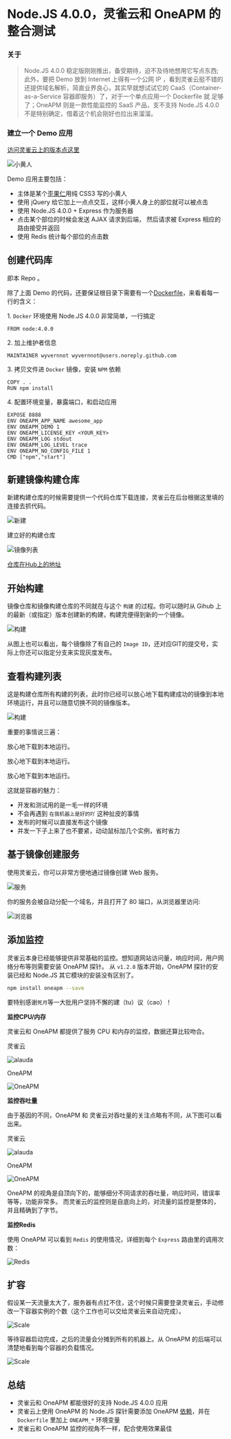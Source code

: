 # Node.JS 4.0.0，灵雀云和 OneAPM 的整合测试

### 关于

> Node.JS 4.0.0 稳定版刚刚推出，备受期待，迫不及待地想用它写点东西; 此外，要把 Demo 放到 Internet 上得有一个公网 IP ，看到灵雀云挺不错的
> 还提供域名解析，简直业界良心，其实早就想试试它的 CaaS（Container-as-a-Service 容器即服务）了，对于一个单点应用一个 Dockerfile 就
> 足够了；OneAPM 则是一款性能监控的 SaaS 产品，支不支持 Node.JS 4.0.0 不是特别确定，借着这个机会刚好也拉出来溜溜。

### 建立一个 Demo 应用

[访问灵雀云上的版本点这里](http://alauda-wangyan.myalauda.cn/)

![小黄人](public/cute.png)

Demo 应用主要包括：

- 主体是某个[歪果仁](http://codepen.io/rachel_web/pen/pjzowB)用纯 CSS3 写的小黄人
- 使用 jQuery 给它加上一点点交互，这样小黄人身上的部位就可以被点击
- 使用 Node.JS 4.0.0 + Express 作为服务器
- 点击某个部位的时候会发送 AJAX 请求到后端， 然后请求被 Express 相应的路由接受并返回
- 使用 Redis 统计每个部位的点击数

## 创建代码库

即本 Repo 。

除了上面 Demo 的代码，还要保证根目录下需要有一个[Dockerfile](https://github.com/wyvernnot/hello_alauda/blob/master/Dockerfile)，来看看每一行的含义：

1\. `Docker` 环境使用 Node.JS 4.0.0 非常简单，一行搞定

```
FROM node:4.0.0
```

2\. 加上维护者信息

```
MAINTAINER wyvernnot wyvernnot@users.noreply.github.com
```

3\. 拷贝文件进 `Docker` 镜像，安装 `NPM` 依赖

```
COPY . .
RUN npm install
```

4\. 配置环境变量，暴露端口，和启动应用

```
EXPOSE 8888
ENV ONEAPM_APP_NAME awesome_app
ENV ONEAPM_DEMO 1
ENV ONEAPM_LICENSE_KEY <YOUR_KEY>
ENV ONEAPM_LOG stdout
ENV ONEAPM_LOG_LEVEL trace
ENV ONEAPM_NO_CONFIG_FILE 1
CMD ["npm","start"]
```

## 新建镜像构建仓库

新建构建仓库的时候需要提供一个代码仓库下载连接，灵雀云在后台根据这里填的连接去抓代码。

![新建](public/screenshot_create.png)

建立好的构建仓库

![镜像列表](public/screenshot_alauda.png)

[仓库在Hub上的地址](https://hub.alauda.cn/repos/wangyan/hello_alauda)

## 开始构建

镜像仓库和镜像构建仓库的不同就在与这个 `构建` 的过程。你可以随时从 Gihub 上的最新（或指定）版本创建新的构建，构建完便得到新的一个镜像。

![构建](public/screenshot_build.png)

从图上也可以看出，每个镜像除了有自己的 `Image ID`，还对应GIT的提交号，实际上你还可以指定分支来实现灰度发布。

## 查看构建列表

这是构建仓库所有构建的列表，此时你已经可以放心地下载构建成功的镜像到本地环境运行，并且可以随意切换不同的镜像版本。

![构建](public/screenshot_build.png)

重要的事情说三遍：

放心地下载到本地运行。

放心地下载到本地运行。

放心地下载到本地运行。

这就是容器的魅力：

- 开发和测试用的是一毛一样的环境
- 不会再遇到 `在我机器上是好的吖` 这种扯皮的事情
- 发布的时候可以直接发布这个镜像
- 并发一下子上来了也不要紧，动动鼠标加几个实例，省时省力

## 基于镜像创建服务

使用灵雀云，你可以非常方便地通过镜像创建 Web 服务。

![服务](public/screenshot_port.png)

你的服务会被自动分配一个域名，并且打开了 80 端口，从浏览器里访问:

![浏览器](public/screenshot_website.png)

## 添加监控

灵雀云本身已经能够提供非常基础的监控。想知道网站访问量，响应时间，用户网络分布等则需要安装 OneAPM 探针。
从 `v1.2.8` 版本开始，OneAPM 探针的安装已经和 Node.JS 其它模块的安装没有区别了。

```sh
npm install oneapm --save
```

要特别感谢`死月`等一大批用户坚持不懈的建（tu）议（cao）！ 

**监控CPU/内存**

灵雀云和 OneAPM 都提供了服务 CPU 和内存的监控，数据还算比较吻合。

灵雀云

![alauda](public/screenshot_monitor_alauda.png)

OneAPM

![OneAPM](public/screenshot_monitor_oneapm.png)

**监控吞吐量**

由于基因的不同，OneAPM 和 灵雀云对吞吐量的关注点略有不同，从下图可以看出来。

灵雀云

![alauda](public/screenshot_network.png)

OneAPM

![OneAPM](public/screenshot_pv.png)

OneAPM 的视角是自顶向下的，能够细分不同请求的吞吐量，响应时间，错误率等等，功能非常多。
而灵雀云的监控则是自底向上的，对流量的监控是整体的，并且精确到了字节。

**监控Redis**

使用 OneAPM 可以看到 `Redis` 的使用情况，详细到每个 `Express` 路由里的调用次数：

![Redis](public/screenshot_redis.png)

## 扩容

假设某一天流量太大了，服务器有点扛不住，这个时候只需要登录灵雀云，手动修改一下容器实例的个数（这个工作也可以交给灵雀云来自动完成）。

![Scale](public/screenshot_scale_alauda.png)

等待容器启动完成，之后的流量会分摊到所有的机器上。从 OneAPM 的后端可以清楚地看到每个容器的负载情况。

![Scale](public/screenshot_scale.png)

## 总结

- 灵雀云和 OneAPM 都能很好的支持 Node.JS 4.0.0 应用
- 灵雀云上使用 OneAPM 的 Node.JS 探针需要添加 OneAPM [依赖](https://github.com/wyvernnot/hello_alauda/blob/master/server.js#L5)，并在 `Dockerfile` 里加上 `ONEAPM_*` 环境变量
- 灵雀云和 OneAPM 监控的视角不一样，配合使用效果最佳
